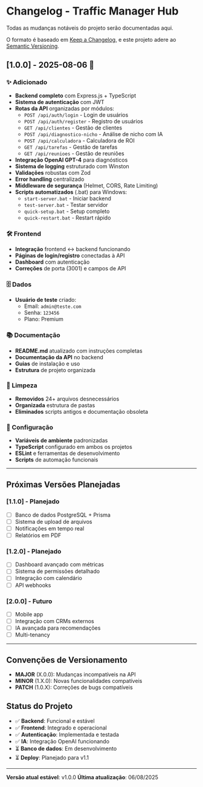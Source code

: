 # Changelog - Traffic Manager Hub

Todas as mudanças notáveis do projeto serão documentadas aqui.

O formato é baseado em [Keep a Changelog](https://keepachangelog.com/pt-BR/1.0.0/), e este projeto adere ao [Semantic Versioning](https://semver.org/lang/pt-BR/).

## [1.0.0] - 2025-08-06 🎉

### ✨ Adicionado
- **Backend completo** com Express.js + TypeScript
- **Sistema de autenticação** com JWT
- **Rotas da API** organizadas por módulos:
  - `POST /api/auth/login` - Login de usuários
  - `POST /api/auth/register` - Registro de usuários
  - `GET /api/clientes` - Gestão de clientes
  - `POST /api/diagnostico-nicho` - Análise de nicho com IA
  - `POST /api/calculadora` - Calculadora de ROI
  - `GET /api/tarefas` - Gestão de tarefas
  - `GET /api/reunioes` - Gestão de reuniões
- **Integração OpenAI GPT-4** para diagnósticos
- **Sistema de logging** estruturado com Winston
- **Validações** robustas com Zod
- **Error handling** centralizado
- **Middleware de segurança** (Helmet, CORS, Rate Limiting)
- **Scripts automatizados** (.bat) para Windows:
  - `start-server.bat` - Iniciar backend
  - `test-server.bat` - Testar servidor
  - `quick-setup.bat` - Setup completo
  - `quick-restart.bat` - Restart rápido

### 🛠️ Frontend
- **Integração** frontend ↔ backend funcionando
- **Páginas de login/registro** conectadas à API
- **Dashboard** com autenticação
- **Correções** de porta (3001) e campos de API

### 🗄️ Dados
- **Usuário de teste** criado:
  - Email: `admin@teste.com`
  - Senha: `123456`
  - Plano: Premium

### 📚 Documentação
- **README.md** atualizado com instruções completas
- **Documentação da API** no backend
- **Guias** de instalação e uso
- **Estrutura** de projeto organizada

### 🧹 Limpeza
- **Removidos** 24+ arquivos desnecessários
- **Organizada** estrutura de pastas
- **Eliminados** scripts antigos e documentação obsoleta

### 🔧 Configuração
- **Variáveis de ambiente** padronizadas
- **TypeScript** configurado em ambos os projetos
- **ESLint** e ferramentas de desenvolvimento
- **Scripts** de automação funcionais

---

## Próximas Versões Planejadas

### [1.1.0] - Planejado
- [ ] Banco de dados PostgreSQL + Prisma
- [ ] Sistema de upload de arquivos
- [ ] Notificações em tempo real
- [ ] Relatórios em PDF

### [1.2.0] - Planejado  
- [ ] Dashboard avançado com métricas
- [ ] Sistema de permissões detalhado
- [ ] Integração com calendário
- [ ] API webhooks

### [2.0.0] - Futuro
- [ ] Mobile app
- [ ] Integração com CRMs externos
- [ ] IA avançada para recomendações
- [ ] Multi-tenancy

---

## Convenções de Versionamento

- **MAJOR** (X.0.0): Mudanças incompatíveis na API
- **MINOR** (1.X.0): Novas funcionalidades compatíveis
- **PATCH** (1.0.X): Correções de bugs compatíveis

## Status do Projeto

- ✅ **Backend**: Funcional e estável
- ✅ **Frontend**: Integrado e operacional
- ✅ **Autenticação**: Implementada e testada
- ✅ **IA**: Integração OpenAI funcionando
- ⏳ **Banco de dados**: Em desenvolvimento
- ⏳ **Deploy**: Planejado para v1.1

---

**Versão atual estável**: v1.0.0
**Última atualização**: 06/08/2025